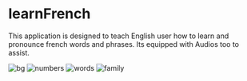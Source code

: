 # learnFrench
This application is designed to teach English user how to learn and pronounce french words and phrases.
Its equipped with Audios too to assist.

![bg](https://user-images.githubusercontent.com/12122059/43785221-c3fe506a-9a5d-11e8-9f59-63943eabfa60.JPG)
![numbers](https://user-images.githubusercontent.com/12122059/43785236-ca660e0c-9a5d-11e8-8994-1406ae90ed93.JPG)
![words](https://user-images.githubusercontent.com/12122059/43785257-d13e04be-9a5d-11e8-925a-8711ae1d6c64.JPG)
![family](https://user-images.githubusercontent.com/12122059/43785268-d6e5c49c-9a5d-11e8-9a7a-14603ec07ce9.JPG)

